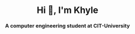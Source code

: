<h1 align="center">Hi 👋, I'm Khyle</h1>
<h3 align="center">A computer engineering student at CIT-University</h3>
<br />
